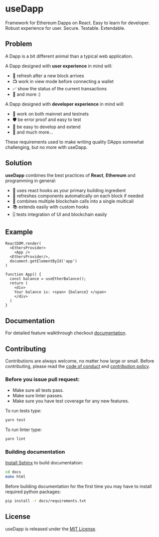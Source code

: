 # useDapp

Framework for Ethereum Dapps on React.
Easy to learn for developer. Robust experience for user. 
Secure. Testable. Extendable.

## Problem
A Dapp is a bit different animal than a typical web application.

A Dapp designed with **user experience** in mind will:
- 🔄 refresh after a new block arrives
- 📺 work in view mode before connecting a wallet
- ✅ show the status of the current transactions 
- 🛅 and more :)

A Dapp designed with **developer experience** in mind will:
- 🧪 work on both mainnet and testnets
- 🛡️ be error proof and easy to test 
- 🍼 be easy to develop and extend
- 🧰 and much more...

These requirements used to make writing quality DApps somewhat challenging, but no more with useDapp.

## Solution

**useDapp** combines the best practices of **React**, **Ethereum** and programming in general:
- 🧱 uses react hooks as your primary building ingredient
- 🚅 refreshes components automatically on each block if needed
- 🛒 combines multiple blockchain calls into a single multicall
- 📚 extends easily with custom hooks
- 🎚️ tests integration of UI and blockchain easily

## Example

```tsx
ReactDOM.render(
  <EthersProvider>
    <App />
  <EthersProvider/>,
  document.getElementById('app')
)

function App() {
  const balance = useEtherBalance();
  return (
    <div>
    Your balance is: <span> {balance} </span>
    </div>
  )
}
```


## Documentation
For detailed feature walkthrough checkout [documentation](https://usedapp.readthedocs.io/en/latest/).

## Contributing

Contributions are always welcome, no matter how large or small. Before contributing, please read the [code of conduct](https://github.com/EthWorks/useDapp/blob/master/CODE_OF_CONDUCT.md) and [contribution policy](https://github.com/EthWorks/useDapp/blob/master/CONTRIBUTION.md).

### Before you issue pull request:

* Make sure all tests pass.
* Make sure linter passes.
* Make sure you have test coverage for any new features.

To run tests type:
```sh
yarn test
```

To run linter type:
```sh
yarn lint
```

### Building documentation

[Install Sphinx](https://www.sphinx-doc.org/en/master/usage/installation.html) to build documentation:

```sh
cd docs
make html
```

Before building documentation for the first time you may have to install required python packages:
```sh
pip install -r docs/requirements.txt
```

## License

useDapp is released under the [MIT License](https://opensource.org/licenses/MIT).